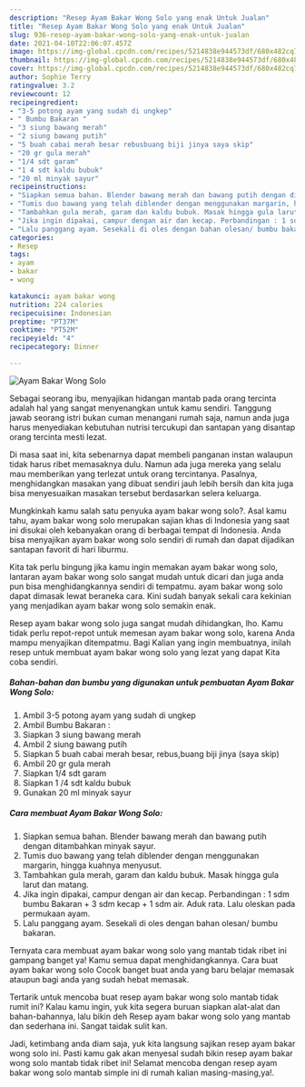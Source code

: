 ```yaml
---
description: "Resep Ayam Bakar Wong Solo yang enak Untuk Jualan"
title: "Resep Ayam Bakar Wong Solo yang enak Untuk Jualan"
slug: 936-resep-ayam-bakar-wong-solo-yang-enak-untuk-jualan
date: 2021-04-10T22:06:07.457Z
image: https://img-global.cpcdn.com/recipes/5214838e944573df/680x482cq70/ayam-bakar-wong-solo-foto-resep-utama.jpg
thumbnail: https://img-global.cpcdn.com/recipes/5214838e944573df/680x482cq70/ayam-bakar-wong-solo-foto-resep-utama.jpg
cover: https://img-global.cpcdn.com/recipes/5214838e944573df/680x482cq70/ayam-bakar-wong-solo-foto-resep-utama.jpg
author: Sophie Terry
ratingvalue: 3.2
reviewcount: 12
recipeingredient:
- "3-5 potong ayam yang sudah di ungkep"
- " Bumbu Bakaran "
- "3 siung bawang merah"
- "2 siung bawang putih"
- "5 buah cabai merah besar rebusbuang biji jinya saya skip"
- "20 gr gula merah"
- "1/4 sdt garam"
- "1 4 sdt kaldu bubuk"
- "20 ml minyak sayur"
recipeinstructions:
- "Siapkan semua bahan. Blender bawang merah dan bawang putih dengan ditambahkan minyak sayur."
- "Tumis duo bawang yang telah diblender dengan menggunakan margarin, hingga kuahnya menyusut."
- "Tambahkan gula merah, garam dan kaldu bubuk. Masak hingga gula larut dan matang."
- "Jika ingin dipakai, campur dengan air dan kecap. Perbandingan : 1 sdm bumbu Bakaran + 3 sdm kecap + 1 sdm air. Aduk rata. Lalu oleskan pada permukaan ayam."
- "Lalu panggang ayam. Sesekali di oles dengan bahan olesan/ bumbu bakaran."
categories:
- Resep
tags:
- ayam
- bakar
- wong

katakunci: ayam bakar wong 
nutrition: 224 calories
recipecuisine: Indonesian
preptime: "PT37M"
cooktime: "PT52M"
recipeyield: "4"
recipecategory: Dinner

---
```



![Ayam Bakar Wong Solo](https://img-global.cpcdn.com/recipes/5214838e944573df/680x482cq70/ayam-bakar-wong-solo-foto-resep-utama.jpg)

Sebagai seorang ibu, menyajikan hidangan mantab pada orang tercinta adalah hal yang sangat menyenangkan untuk kamu sendiri. Tanggung jawab seorang istri bukan cuman menangani rumah saja, namun anda juga harus menyediakan kebutuhan nutrisi tercukupi dan santapan yang disantap orang tercinta mesti lezat.

Di masa  saat ini, kita sebenarnya dapat membeli panganan instan walaupun tidak harus ribet memasaknya dulu. Namun ada juga mereka yang selalu mau memberikan yang terlezat untuk orang tercintanya. Pasalnya, menghidangkan masakan yang dibuat sendiri jauh lebih bersih dan kita juga bisa menyesuaikan masakan tersebut berdasarkan selera keluarga. 



Mungkinkah kamu salah satu penyuka ayam bakar wong solo?. Asal kamu tahu, ayam bakar wong solo merupakan sajian khas di Indonesia yang saat ini disukai oleh kebanyakan orang di berbagai tempat di Indonesia. Anda bisa menyajikan ayam bakar wong solo sendiri di rumah dan dapat dijadikan santapan favorit di hari liburmu.

Kita tak perlu bingung jika kamu ingin memakan ayam bakar wong solo, lantaran ayam bakar wong solo sangat mudah untuk dicari dan juga anda pun bisa menghidangkannya sendiri di tempatmu. ayam bakar wong solo dapat dimasak lewat beraneka cara. Kini sudah banyak sekali cara kekinian yang menjadikan ayam bakar wong solo semakin enak.

Resep ayam bakar wong solo juga sangat mudah dihidangkan, lho. Kamu tidak perlu repot-repot untuk memesan ayam bakar wong solo, karena Anda mampu menyajikan ditempatmu. Bagi Kalian yang ingin membuatnya, inilah resep untuk membuat ayam bakar wong solo yang lezat yang dapat Kita coba sendiri.

<!--inarticleads1-->

##### Bahan-bahan dan bumbu yang digunakan untuk pembuatan Ayam Bakar Wong Solo:

1. Ambil 3-5 potong ayam yang sudah di ungkep
1. Ambil  Bumbu Bakaran :
1. Siapkan 3 siung bawang merah
1. Ambil 2 siung bawang putih
1. Siapkan 5 buah cabai merah besar, rebus,buang biji jinya (saya skip)
1. Ambil 20 gr gula merah
1. Siapkan 1/4 sdt garam
1. Siapkan 1 /4 sdt kaldu bubuk
1. Gunakan 20 ml minyak sayur




<!--inarticleads2-->

##### Cara membuat Ayam Bakar Wong Solo:

1. Siapkan semua bahan. Blender bawang merah dan bawang putih dengan ditambahkan minyak sayur.
1. Tumis duo bawang yang telah diblender dengan menggunakan margarin, hingga kuahnya menyusut.
1. Tambahkan gula merah, garam dan kaldu bubuk. Masak hingga gula larut dan matang.
1. Jika ingin dipakai, campur dengan air dan kecap. Perbandingan : 1 sdm bumbu Bakaran + 3 sdm kecap + 1 sdm air. Aduk rata. Lalu oleskan pada permukaan ayam.
1. Lalu panggang ayam. Sesekali di oles dengan bahan olesan/ bumbu bakaran.




Ternyata cara membuat ayam bakar wong solo yang mantab tidak ribet ini gampang banget ya! Kamu semua dapat menghidangkannya. Cara buat ayam bakar wong solo Cocok banget buat anda yang baru belajar memasak ataupun bagi anda yang sudah hebat memasak.

Tertarik untuk mencoba buat resep ayam bakar wong solo mantab tidak rumit ini? Kalau kamu ingin, yuk kita segera buruan siapkan alat-alat dan bahan-bahannya, lalu bikin deh Resep ayam bakar wong solo yang mantab dan sederhana ini. Sangat taidak sulit kan. 

Jadi, ketimbang anda diam saja, yuk kita langsung sajikan resep ayam bakar wong solo ini. Pasti kamu gak akan menyesal sudah bikin resep ayam bakar wong solo mantab tidak ribet ini! Selamat mencoba dengan resep ayam bakar wong solo mantab simple ini di rumah kalian masing-masing,ya!.

